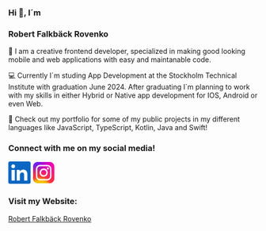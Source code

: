 ### Hi 👋, I´m

### Robert Falkbäck Rovenko

🎲 I am a creative frontend developer, specialized in making good looking mobile and web applications with easy and maintanable code.

💻 Currently I´m studing App Development at the Stockholm Technical Institute with graduation June 2024.
After graduating I´m planning to work with my skills in either Hybrid or Native app development for IOS, Android or even Web. 

💼 Check out my portfolio for some of my public projects in my different languages like JavaScript, TypeScript, Kotlin, Java and Swift!

### Connect with me on my social media! 

[<img src="https://github.com/RobertRovenko/RobertRovenko/blob/main//linkedin.png" width="45" height="45">](https://www.linkedin.com/in/robert-falkb%C3%A4ck/)
[<img src="https://github.com/RobertRovenko/RobertRovenko/blob/main//instagram.png" width="45" height="45">](https://www.instagram.com/robertfalkback/)

### Visit my Website:

[Robert Falkbäck Rovenko](https://www.robertrovenko.com/)

<!--
**RobertRovenko/RobertRovenko** is a ✨ _special_ ✨ repository because its `README.md` (this file) appears on your GitHub profile.
![linkedin](https://github.com/RobertRovenko/RobertRovenko/assets/32544623/faa95a5d-c003-4ce7-90b5-4367e5500c59)

Here are some ideas to get you started:

- 🔭 I’m currently working on ...
- 🌱 I’m currently learning ...
- 👯 I’m looking to collaborate on ...
- 🤔 I’m looking for help with ...
- 💬 Ask me about ...
- 📫 How to reach me: ...
- 😄 Pronouns: ...
- ⚡ Fun fact: ...
-->
